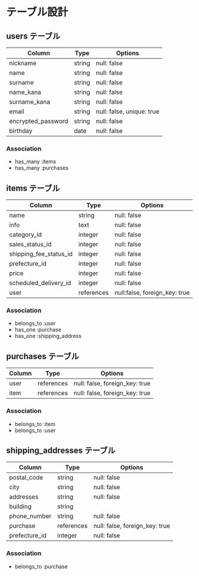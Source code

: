 # テーブル設計

## users テーブル

| Column             | Type   | Options     |
| ------------------ | ------ | ----------- |
| nickname           | string | null: false |
| name               | string | null: false |
| surname            | string | null: false |
| name_kana          | string | null: false |
| surname_kana       | string | null: false |
| email              | string | null: false, unique: true |
| encrypted_password | string | null: false |
| birthday           | date   | null: false |



### Association

- has_many :items
- has_many :purchases

## items テーブル

| Column                   | Type    | Options     |
| -------------            | ------  | ----------- |
| name                     | string  | null: false|
| info                     | text | null: false |
| category_id              | integer | null: false |
| sales_status_id          | integer | null: false |
| shipping_fee_status_id   | integer | null: false |
| prefecture_id            | integer | null: false |
| price                    | integer | null: false |
| scheduled_delivery_id    | integer | null: false |
| user                     | references |null:false, foreign_key: true |




### Association

- belongs_to :user
- has_one :purchase
- has_one :shipping_address

## purchases テーブル

| Column | Type       | Options                        |
| ------ | ---------- | ------------------------------ |
| user   | references | null: false, foreign_key: true |
| item   | references | null: false, foreign_key: true |


### Association

- belongs_to :item
- belongs_to :user



## shipping_addresses テーブル

| Column | Type       | Options                        |
| ------ | ---------- | ------------------------------ |
| postal_code   | string | null: false  |
| city   | string | null: false  |
| addresses   | string | null: false  |
| building   | string |   |
| phone_number   | string | null: false  |
| purchase   | references | null: false, foreign_key: true |
| prefecture_id         | integer | null: false |


### Association

- belongs_to :purchase